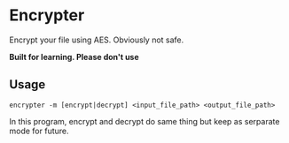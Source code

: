 # Encrypter

Encrypt your file using AES. Obviously not safe.


**Built for learning. Please don't use**


## Usage

`encrypter -m [encrypt|decrypt] <input_file_path> <output_file_path>`


In this program, encrypt and decrypt do same thing but keep as serparate mode for future.